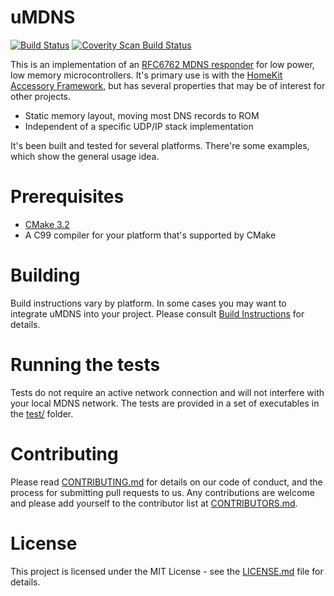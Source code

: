 uMDNS
=

[![Build Status](https://travis-ci.org/grover/uMDNS.svg?branch=master)][1]
[![Coverity Scan Build Status](https://scan.coverity.com/projects/11239/badge.svg)][10]

This is an implementation of an [RFC6762 MDNS responder][2] for low power, low 
memory microcontrollers. It's primary use is with the [HomeKit Accessory
Framework][3], but has several properties that may be of interest for other projects.

- Static memory layout, moving most DNS records to ROM
- Independent of a specific UDP/IP stack implementation

It's been built and tested for several platforms. There're some examples, which
show the general usage idea.

Prerequisites
=

* [CMake 3.2][4]
* A C99 compiler for your platform that's supported by CMake

Building
=

Build instructions vary by platform. In some cases you may want to integrate
uMDNS into your project. Please consult [Build Instructions][5]
for details.

Running the tests
=

Tests do not require an active network connection and will not interfere with
your local MDNS network. The tests are provided in a set of executables in the 
[test/][6] folder.


Contributing
=

Please read [CONTRIBUTING.md][7] for details on our code of conduct,
and the process for submitting pull requests to us. Any contributions are welcome
and please add yourself to the contributor list at [CONTRIBUTORS.md][8].

License
=

This project is licensed under the MIT License - see the [LICENSE.md][9] file for details.


[1]: https://travis-ci.org/grover/uMDNS "Travis CI Build Status"
[2]: https://tools.ietf.org/html/rfc6762 "RFC 6762"
[3]: http://github.com/grover/HomeKitAccessoryFramework
[4]: http://cmake.org
[5]: docs/Building.md
[6]: tests/
[7]: CONTRIBUTING.md
[8]: CONTRIBUTORS.md
[9]: LICENSE.md
[10]: https://scan.coverity.com/projects/grover-umdns